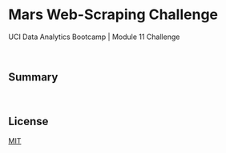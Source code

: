 # Mars Web-Scraping Challenge

UCI Data Analytics Bootcamp | Module 11 Challenge

<br />

## Summary

<br />

## License

[MIT](https://choosealicense.com/licenses/mit/)
